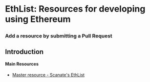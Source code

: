 # EthList: Resources for developing using Ethereum</p>
### Add a resource by submitting a Pull Request



## Introduction

#### Main Resources




- [Master resource - Scanate's EthList
](https://github.com/Scanate/EthList)
